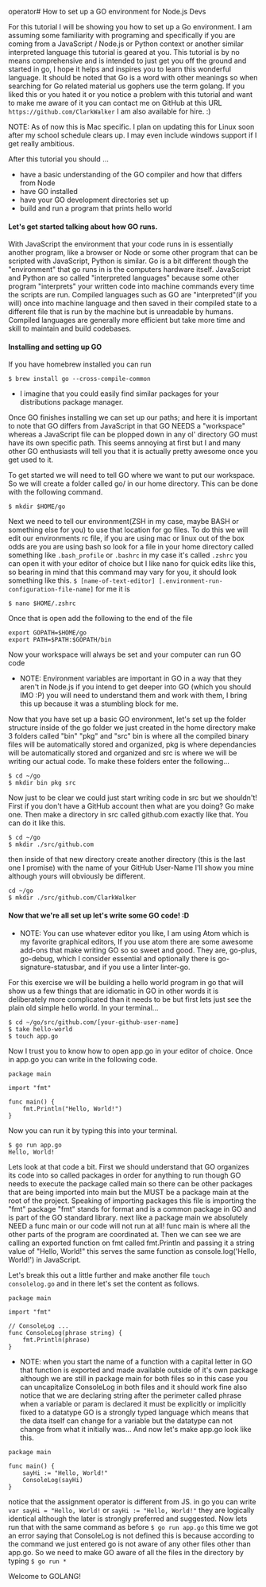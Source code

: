 operator# How to set up a GO environment for Node.js Devs

For this tutorial I will be showing you how to set up a Go environment.
I am assuming some familiarity with programing and specifically if you are
coming from a JavaScript / Node.js or Python context or another similar
interpreted language this tutorial is geared at you. This tutorial is by no means comprehensive and is intended to just get you off the ground and started in go, I hope it helps and inspires you to learn this wonderful language.  It should be noted that Go is a word with other meanings so when searching for Go related material us gophers use the term golang.  If you liked this or you hated it or you notice a problem with this tutorial and want to make me aware of it you can contact me on GitHub at this URL `https://github.com/ClarkWalker` I am also available for hire. :)

NOTE: As of now this is Mac specific.  I plan on updating this for Linux soon after my school schedule clears up.  I may even include windows support if I get really ambitious.

After this tutorial you should ...
* have a basic understanding of the GO compiler and how that differs from Node
* have GO installed
* have your GO development directories set up
* build and run a program that prints hello world

#### Let's get started talking about how GO runs.
With JavaScript the environment that your code runs in is essentially another program, like a browser or Node or some other program that can be scripted with JavaScript, Python is similar.  Go is a bit different though the "environment" that go runs in is the computers hardware itself.  JavaScript and Python are so called "interpreted languages" because some other program "interprets" your written code into machine commands every time the scripts are run. Compiled languages such as GO are "interpreted"(if you will) once into machine language and then saved in their compiled state to a different file that is run by the machine but is unreadable by humans.  Compiled languages are generally more efficient but take more time and skill to maintain and build codebases.

#### Installing and setting up GO
If you have homebrew installed you can run
```
$ brew install go --cross-compile-common
```
* I imagine that you could easily find similar packages for your distributions package manager.

Once GO finishes installing we can set up our paths; and here it is important to note that GO differs from JavaScript in that GO NEEDS a "workspace" whereas a JavaScript file can be plopped down in any ol' directory GO must have its own specific path.  This seems annoying at first but I and many other GO enthusiasts will tell you that it is actually pretty awesome once you get used to it.

To get started we will need to tell GO where we want to put our workspace.  So we will create a folder called go/ in our home directory.  This can be done with the following command.
```
$ mkdir $HOME/go
```

Next we need to tell our environment(ZSH in my case, maybe BASH or something else for you) to use that location for go files.  To do this we will edit our environments rc file, if you are using mac or linux out of the box odds are you are using bash so look for a file in your home directory called something like `.bash_profile` or `.bashrc` in my case it's called `.zshrc` you can open it with your editor of choice but I like nano for quick edits like this, so bearing in mind that this command may vary for you, it should look something like this.
`$ [name-of-text-editor] [.environment-run-configuration-file-name]` for me it is
```
$ nano $HOME/.zshrc
```
Once that is open add the following to the end of the file
```
export GOPATH=$HOME/go
export PATH=$PATH:$GOPATH/bin
```

Now your workspace will always be set and your computer can run GO code

* NOTE: Environment variables are important in GO in a way that they aren't in Node.js if you intend to get deeper into GO (which you should IMO :P) you will need to understand them and work with them, I bring this up because it was a stumbling block for me.

Now that you have set up a basic GO environment, let's set up the folder structure inside of the go folder we just created in the home directory make 3 folders called "bin" "pkg" and "src" bin is where all the compiled binary files will be automatically stored and organized, pkg is where dependancies will be automatically stored and organized and src is where we will be writing our actual code.  To make these folders enter the following...
```
$ cd ~/go
$ mkdir bin pkg src
```

Now just to be clear we could just start writing code in src but we shouldn't!  First if you don't have a GitHub account then what are you doing? Go make one.  Then make a directory in src called github.com exactly like that.  You can do it like this.
```
$ cd ~/go
$ mkdir ./src/github.com
```

then inside of that new directory create another directory (this is the last one I promise) with the name of your GitHub User-Name I'll show you mine although yours will obviously be different.
```
cd ~/go
$ mkdir ./src/github.com/ClarkWalker
```

#### Now that we're all set up let's write some GO code! :D
* NOTE: You can use whatever editor you like, I am using Atom which is my favorite graphical editors, If you use atom there are some awesome add-ons that make writing GO so so sweet and good.  They are, go-plus, go-debug, which I consider essential and optionally there is go-signature-statusbar, and if you use a linter linter-go.

For this exercise we will be building a hello world program in go that will show us a few things that are idiomatic in GO in other words it is deliberately more complicated than it needs to be but first lets just see the plain old simple hello world. In your terminal...
```
$ cd ~/go/src/github.com/[your-github-user-name]
$ take hello-world
$ touch app.go
```

Now I trust you to know how to open app.go in your editor of choice.  Once in app.go you can write in the following code.
```
package main

import "fmt"

func main() {
	fmt.Println("Hello, World!")
}

```
Now you can run it by typing this into your terminal.
```
$ go run app.go
Hello, World!
```
Lets look at that code a bit.  First we should understand that GO organizes its code into so called packages in order for anything to run though GO needs to execute the package called main so there can be other packages that are being imported into main but the MUST be a package main at the root of the project.  Speaking of importing packages this file is importing the "fmt" package "fmt" stands for format and is a common package in GO and is part of the GO standard library. next like a package main we absolutely NEED a func main or our code will not run at all! func main is where all the other parts of the program are coordinated at.  Then we can see we are calling an exported function on fmt called fmt.Println and passing it a string value of "Hello, World!" this serves the same function as console.log('Hello, World!') in JavaScript.

Let's break this out a little further and make another file `touch consolelog.go` and in there let's set the content as follows.
```
package main

import "fmt"

// ConsoleLog ...
func ConsoleLog(phrase string) {
	fmt.Println(phrase)
}
```
*   NOTE: when you start the name of a function with a capital letter in GO that function is exported and made available outside of it's own package although we are still in package main for both files so in this case you can uncapitalize ConsoleLog in both files and it should work fine also notice that we are declaring string after the perimeter called phrase when a variable or param is declared it must be explicitly or implicitly fixed to a datatype GO is a strongly typed language which means that the data itself can change for a variable but the datatype can not change from what it initially was...
And now let's make app.go look like this.

```
package main

func main() {
	sayHi := "Hello, World!"
	ConsoleLog(sayHi)
}
```
notice that the assignment operator is different from JS. in go you can write `var sayHi = "Hello, World!` or `sayHi := "Hello, World!"` they are logically identical although the later is strongly preferred and suggested.  Now lets run that with the same command as before `$ go run app.go` this time we got an error saying that ConsoleLog is not defined this is because according to the command we just entered go is not aware of any other files other than app.go. So we need to make GO aware of all the files in the directory by typing `$ go run *`

Welcome to GOLANG!

